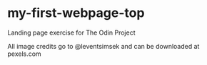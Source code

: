 # my-first-webpage-top
Landing page exercise for The Odin Project

All image credits go to @leventsimsek and can be downloaded at pexels.com
